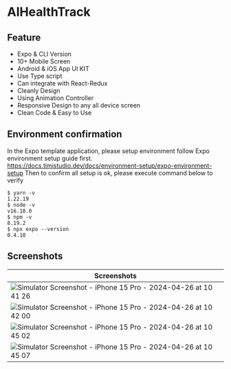 # AIHealthTrack

## Feature
- Expo & CLI Version
- 10+ Mobile Screen
- Android & iOS App UI KIT
- Use Type script
- Can integrate with React-Redux
- Cleanly Design
- Using Animation Controller
- Responsive Design to any all device screen
- Clean Code & Easy to Use

## Environment confirmation 
In the Expo template application, please setup environment follow Expo environment setup guide first. 
https://docs.timistudio.dev/docs/environment-setup/expo-environment-setup 
Then to confirm all setup is ok, please execute command below to verify
```
$ yarn -v
1.22.19
$ node -v
v16.18.0
$ npm -v
8.19.2
$ npx expo --version
0.4.10
```

## Screenshots
| Screenshots |
|---------|
| ![Simulator Screenshot - iPhone 15 Pro - 2024-04-26 at 10 41 26](https://github.com/fifyrio/HealthTrackRN/assets/8080188/de4be90b-ac46-459c-906f-f871351f623d)|
| ![Simulator Screenshot - iPhone 15 Pro - 2024-04-26 at 10 42 00](https://github.com/fifyrio/HealthTrackRN/assets/8080188/48fa8abc-272a-42a1-9def-fcdb7a17882c)|
| ![Simulator Screenshot - iPhone 15 Pro - 2024-04-26 at 10 45 02](https://github.com/fifyrio/HealthTrackRN/assets/8080188/0d6d308d-fe2e-4bf4-bd32-bf41179627cd)|
| ![Simulator Screenshot - iPhone 15 Pro - 2024-04-26 at 10 45 07](https://github.com/fifyrio/HealthTrackRN/assets/8080188/7151a538-07b0-4b87-ba54-9bc04233b818)|



